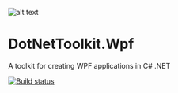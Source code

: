 ![alt text](https://raw.githubusercontent.com/johelvisguzman/DotNetToolkit.Wpf/master/Toolkit.png)

# DotNetToolkit.Wpf
A toolkit for creating WPF applications in C# .NET

[![Build status](https://ci.appveyor.com/api/projects/status/12p86dxywis2kudg?svg=true)](https://ci.appveyor.com/project/johelvisguzman/dotnettoolkit-wpf)